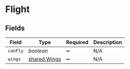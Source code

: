 # Flight


## Fields

| Field                                        | Type                                         | Required                                     | Description                                  |
| -------------------------------------------- | -------------------------------------------- | -------------------------------------------- | -------------------------------------------- |
| `canFly`                                     | *boolean*                                    | :heavy_minus_sign:                           | N/A                                          |
| `wings`                                      | [shared.Wings](../../models/shared/wings.md) | :heavy_minus_sign:                           | N/A                                          |